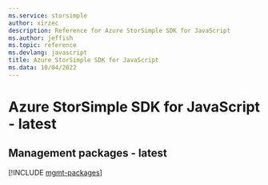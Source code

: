 ```yaml
---
ms.service: storsimple
author: xirzec
description: Reference for Azure StorSimple SDK for JavaScript
ms.author: jeffish
ms.topic: reference
ms.devlang: javascript
title: Azure StorSimple SDK for JavaScript
ms.data: 10/04/2022
---
```

# Azure StorSimple SDK for JavaScript - latest

## Management packages - latest
[!INCLUDE [mgmt-packages](storsimple-mgmt-index.md)]
